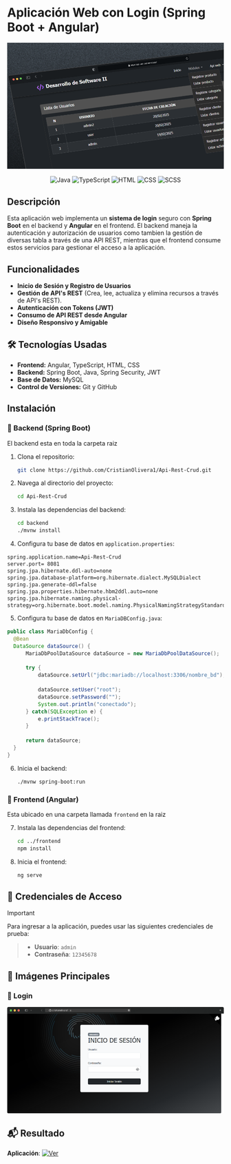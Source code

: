 # Aplicación Web con Login (Spring Boot + Angular)

![Demostracion](https://github.com/CristianOlivera1/Resources-dev/blob/main/api-rest-crud/img/banner-shotso.png)

<div align="center">
    <img src="https://img.shields.io/badge/Java-32.9%25-brightgreen" alt="Java">
    <img src="https://img.shields.io/badge/TypeScript-32.4%25-orange" alt="TypeScript">
    <img src="https://img.shields.io/badge/HTML-32.1%25-yellow" alt="HTML">
    <img src="https://img.shields.io/badge/CSS-2.3%25-blue" alt="CSS">
    <img src="https://img.shields.io/badge/SCSS-0.3%25-purple" alt="SCSS">
</div>

## Descripción

Esta aplicación web implementa un **sistema de login** seguro con **Spring Boot** en el backend y **Angular** en el frontend. El backend maneja la autenticación y autorización de usuarios como tambien la gestión de diversas tabla a través de una API REST, mientras que el frontend consume estos servicios para gestionar el acceso a la aplicación.

## Funcionalidades

- **Inicio de Sesión y Registro de Usuarios**  
- **Gestión de API's REST** (Crea, lee, actualiza y elimina recursos a través de API's REST).
- **Autenticación con Tokens (JWT)**  
- **Consumo de API REST desde Angular**
- **Diseño Responsivo y Amigable**  
## 🛠️ Tecnologías Usadas

- **Frontend:** Angular, TypeScript, HTML, CSS  
- **Backend:** Spring Boot, Java, Spring Security, JWT  
- **Base de Datos:** MySQL  
- **Control de Versiones:** Git y GitHub

## Instalación
### 🔹 Backend (Spring Boot)
El backend esta en toda la carpeta raiz
1. Clona el repositorio:
    ```bash
    git clone https://github.com/CristianOlivera1/Api-Rest-Crud.git
    ```
2. Navega al directorio del proyecto:
    ```bash
    cd Api-Rest-Crud
    ```
3. Instala las dependencias del backend:
    ```bash
    cd backend
    ./mvnw install
    ```
4. Configura tu base de datos en `application.properties`:
  ```properties
spring.application.name=Api-Rest-Crud
server.port= 8081
spring.jpa.hibernate.ddl-auto=none
spring.jpa.database-platform=org.hibernate.dialect.MySQLDialect
spring.jpa.generate-ddl=false
spring.jpa.properties.hibernate.hbm2ddl.auto=none
spring.jpa.hibernate.naming.physical-strategy=org.hibernate.boot.model.naming.PhysicalNamingStrategyStandardImpl
  ```
5. Configura tu base de datos en `MariaDBConfig.java`:
  ```java
public class MariaDbConfig {
    @Bean
	DataSource dataSource() {
		MariaDbPoolDataSource dataSource = new MariaDbPoolDataSource();

		try {
			dataSource.setUrl("jdbc:mariadb://localhost:3306/nombre_bd");

			dataSource.setUser("root");
			dataSource.setPassword("");
            System.out.println("conectado");
		} catch(SQLException e) {
			e.printStackTrace();
		}

		return dataSource;
	}
}
  ```
6. Inicia el backend:
    ```bash
    ./mvnw spring-boot:run
    ```
### 🔹 Frontend (Angular)
Esta ubicado en una carpeta llamada `frontend` en la raiz

7. Instala las dependencias del frontend:
    ```bash
    cd ../frontend
    npm install
    ```
8. Inicia el frontend:
    ```bash
    ng serve
    ```
## 🔑 Credenciales de Acceso
> [!IMPORTANT]
> Para ingresar a la aplicación, puedes usar las siguientes credenciales de prueba:

> - **Usuario**: `admin`
> - **Contraseña**: `12345678`

## 📸 Imágenes Principales
### 🔹 Login
![Detalle de Resultados](https://github.com/CristianOlivera1/Resources-dev/blob/main/api-rest-crud/img/login.png)  

## 📬 Resultado
**Aplicación**: [![Ver](https://img.shields.io/badge/VER-%23423bfb?logo=eye)](https://api-rest-crud.vercel.app/)
